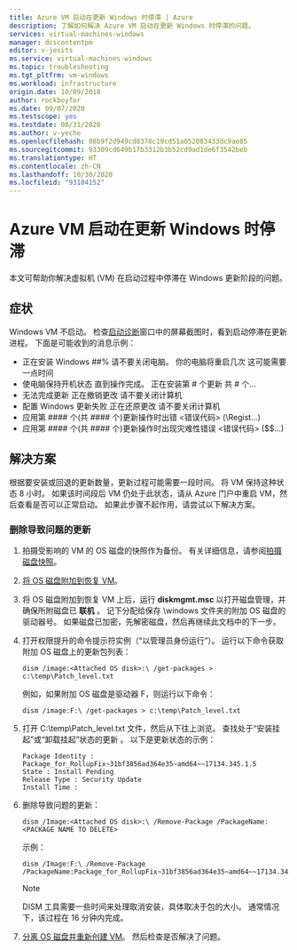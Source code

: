 ```yaml
---
title: Azure VM 启动在更新 Windows 时停滞 | Azure
description: 了解如何解决 Azure VM 启动在更新 Windows 时停滞的问题。
services: virtual-machines-windows
manager: dcscontentpm
editor: v-jesits
ms.service: virtual-machines-windows
ms.topic: troubleshooting
ms.tgt_pltfrm: vm-windows
ms.workload: infrastructure
origin.date: 10/09/2018
author: rockboyfor
ms.date: 09/07/2020
ms.testscope: yes
ms.testdate: 08/31/2020
ms.author: v-yeche
ms.openlocfilehash: 08b9f2d949cd8378c19cd51a052083433dc9ae85
ms.sourcegitcommit: 93309cd649b17b3312b3b52cd9ad1de6f3542beb
ms.translationtype: HT
ms.contentlocale: zh-CN
ms.lasthandoff: 10/30/2020
ms.locfileid: "93104152"
---
```

# <a name="azure-vm-startup-is-stuck-at-windows-update"></a>Azure VM 启动在更新 Windows 时停滞

本文可帮助你解决虚拟机 (VM) 在启动过程中停滞在 Windows 更新阶段的问题。 

## <a name="symptom"></a>症状

 Windows VM 不启动。 检查[启动诊断](../troubleshooting/boot-diagnostics.md)窗口中的屏幕截图时，看到启动停滞在更新进程。 下面是可能收到的消息示例：

- 正在安装 Windows ##% 请不要关闭电脑。 你的电脑将重启几次 这可能需要一点时间
- 使电脑保持开机状态 直到操作完成。 正在安装第 # 个更新 共 # 个... 
- 无法完成更新 正在撤销更改 请不要关闭计算机
- 配置 Windows 更新失败 正在还原更改 请不要关闭计算机
- 应用第 #### 个(共 #### 个)更新操作时出错 <错误代码> (\Regist...)
- 应用第 #### 个(共 #### 个)更新操作时出现灾难性错误 <错误代码> ($$...)

## <a name="solution"></a>解决方案

根据要安装或回退的更新数量，更新过程可能需要一段时间。 将 VM 保持这种状态 8 小时。 如果该时间段后 VM 仍处于此状态，请从 Azure 门户中重启 VM，然后查看是否可以正常启动。 如果此步骤不起作用，请尝试以下解决方案。

### <a name="remove-the-update-that-causes-the-problem"></a>删除导致问题的更新

1. 拍摄受影响的 VM 的 OS 磁盘的快照作为备份。 有关详细信息，请参阅[拍摄磁盘快照](../windows/snapshot-copy-managed-disk.md)。 
2. [将 OS 磁盘附加到恢复 VM](troubleshoot-recovery-disks-portal-windows.md)。
3. 将 OS 磁盘附加到恢复 VM 上后，运行 **diskmgmt.msc** 以打开磁盘管理，并确保所附磁盘已 **联机** 。 记下分配给保存 \windows 文件夹的附加 OS 磁盘的驱动器号。 如果磁盘已加密，先解密磁盘，然后再继续此文档中的下一步。

4. 打开权限提升的命令提示符实例（“以管理员身份运行”）。 运行以下命令获取附加 OS 磁盘上的更新包列表：

    ```console
    dism /image:<Attached OS disk>:\ /get-packages > c:\temp\Patch_level.txt
    ```

    例如，如果附加 OS 磁盘是驱动器 F，则运行以下命令：

    ```console
    dism /image:F:\ /get-packages > c:\temp\Patch_level.txt
    ```

5. 打开 C:\temp\Patch_level.txt 文件，然后从下往上浏览。 查找处于“安装挂起”或“卸载挂起”状态的更新   。  以下是更新状态的示例：

    ```
    Package Identity : Package_for_RollupFix~31bf3856ad364e35~amd64~~17134.345.1.5
    State : Install Pending
    Release Type : Security Update
    Install Time :
    ```
6. 删除导致问题的更新：

    ```
    dism /Image:<Attached OS disk>:\ /Remove-Package /PackageName:<PACKAGE NAME TO DELETE>
    ```
    示例： 

    ```
    dism /Image:F:\ /Remove-Package /PackageName:Package_for_RollupFix~31bf3856ad364e35~amd64~~17134.345.1.5
    ```

    > [!NOTE] 
    > DISM 工具需要一些时间来处理取消安装，具体取决于包的大小。 通常情况下，该过程在 16 分钟内完成。

7. [分离 OS 磁盘并重新创建 VM](troubleshoot-recovery-disks-portal-windows.md#unmount-and-detach-original-virtual-hard-disk)。 然后检查是否解决了问题。

<!-- Update_Description: update meta properties, wording update, update link -->